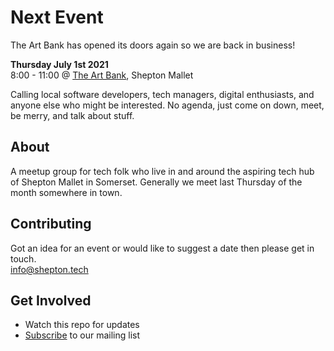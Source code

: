# Next Event 
The Art Bank has opened its doors again so we are back in business!

**Thursday July 1st 2021**  
8:00 - 11:00 @ [The Art Bank](http://www.artbank.org.uk), Shepton Mallet  

Calling local software developers, tech managers, digital enthusiasts, and anyone else who might be interested.
No agenda, just come on down, meet, be merry, and talk about stuff.

## About
A meetup group for tech folk who live in and around the aspiring tech hub of Shepton Mallet in Somerset. Generally we meet last Thursday of the month somewhere in town.

## Contributing
Got an idea for an event or would like to suggest a date then please get in touch.  
[info@shepton.tech](mailto:info@shepton.tech)

## Get Involved
- Watch this repo for updates
- [Subscribe](http://eepurl.com/gJVaZj) to our mailing list 

[art-bank-map]: https://www.google.com/maps/place/The+Art+Bank+Cafe/@51.1903418,-2.5469142,15z/data=!4m5!3m4!1s0x0:0xe2ea59dd187c70b4!8m2!3d51.1903418!4d-2.5469142

